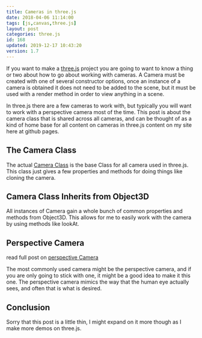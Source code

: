 ```yaml
---
title: Cameras in three.js
date: 2018-04-06 11:14:00
tags: [js,canvas,three.js]
layout: post
categories: three.js
id: 168
updated: 2019-12-17 10:43:20
version: 1.7
---
```


If you want to make a [three.js](https://threejs.org/) project you are going to want to know a thing or two about how to go about working with cameras. A Camera must be created with one of several constructor options, once an instance of a camera is obtained it does not need to be added to the scene, but it must be used with a render method in order to view anything in a scene.

In three.js there are a few cameras to work with, but typically you will want to work with a perspective camera most of the time. This post is about the camera class that is shared across all cameras, and can be thought of as a kind of home base for all content on cameras in three.js content on my site here at github pages.

<!-- more -->

## The Camera Class

The actual [Camera Class](https://threejs.org/docs/index.html#api/cameras/Camera) is the base Class for all camera used in three.js. This class just gives a few properties and methods for doing things like cloning the camera.

## Camera Class Inherits from Object3D

All instances of Camera gain a whole bunch of common properties and methods from Object3D. This allows for me to easily work with the camera by using methods like lookAt.

## Perspective Camera

read full post on [perspective Camera](/2018/04/07/threejs-camera-perspective/)

The most commonly used camera might be the perspective camera, and if you are only going to stick with one, it might be a good idea to make it this one. The perspective camera mimics the way that the human eye actually sees, and often that is what is desired.

## Conclusion

Sorry that this post is a little thin, I might expand on it more though as I make more demos on three.js.